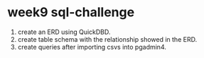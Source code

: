 # week9 sql-challenge

1. create an ERD using QuickDBD.
2. create table schema with the relationship showed in the ERD.
3. create queries after importing csvs into pgadmin4.

